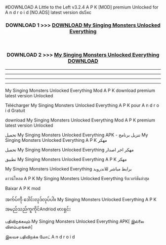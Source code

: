 #DOWNLOAD A Little to the Left v3.2.4 A P K [MOD] premium Unlocked for A n d r o i d [NO.ADS] latest version ds5xc 



<div align="center">

<h3>DOWNLOAD 1 >>> <a href="https://downloadmod1.web.app/?judul=My Singing Monsters Unlocked Everything ">DOWNLOAD My Singing Monsters Unlocked Everything </a></h3><br>

<h3>DOWNLOAD 2 >>> <a href="https://downloadmod1.web.app/?judul=My Singing Monsters Unlocked Everything ">My Singing Monsters Unlocked Everything  DOWNLOAD </a></h3>

</div>


----------------------------------------------------------

----------------------------------------------------------

----------------------------------------------------------

----------------------------------------------------------


My Singing Monsters Unlocked Everything  Mod A P K download premium latest version Unlocked

Télécharger My Singing Monsters Unlocked Everything  A P K pour A n d r o i d Gratuit

download My Singing Monsters Unlocked Everything  Mod A P K premium latest version Unlocked

تحميل My Singing Monsters Unlocked Everything  APK - تنزيل برنامج My Singing Monsters Unlocked Everything  A P K مهكر

تحميل My Singing Monsters Unlocked Everything  مهكر اخر اصدار

تطبيق My Singing Monsters Unlocked Everything  A P K مهكر

My Singing Monsters Unlocked Everything  برابط مباشر للاندرويد

ดาวน์โหลด A P K My Singing Monsters Unlocked Everything  รับเวอร์ชันล่าสุด

Baixar A P K mod

အက်ပ်ကို ဒေါင်းလုဒ်လုပ်ပါ။ My Singing Monsters Unlocked Everything  A P K အမည်သည်ကူကိုင်Andriod ဗားရှင်း

பதிவிறக்கவும் My Singing Monsters Unlocked Everything  APK[ இல்லை விளம்பரங்கள்] 
 
இலவச பதிவிறக்க மோட் A n d r o i d



